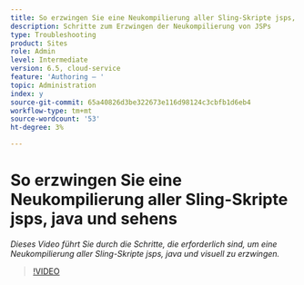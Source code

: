 ```yaml
---
title: So erzwingen Sie eine Neukompilierung aller Sling-Skripte jsps, java und sehens
description: Schritte zum Erzwingen der Neukompilierung von JSPs
type: Troubleshooting
product: Sites
role: Admin
level: Intermediate
version: 6.5, cloud-service
feature: 'Authoring – '
topic: Administration
index: y
source-git-commit: 65a40826d3be322673e116d98124c3cbfb1d6eb4
workflow-type: tm+mt
source-wordcount: '53'
ht-degree: 3%

---
```



# So erzwingen Sie eine Neukompilierung aller Sling-Skripte jsps, java und sehens

*Dieses Video führt Sie durch die Schritte, die erforderlich sind, um eine Neukompilierung aller Sling-Skripte jsps, java und visuell zu erzwingen.*

>[!VIDEO](https://video.tv.adobe.com/v/335464?quality=9&learn=on)

